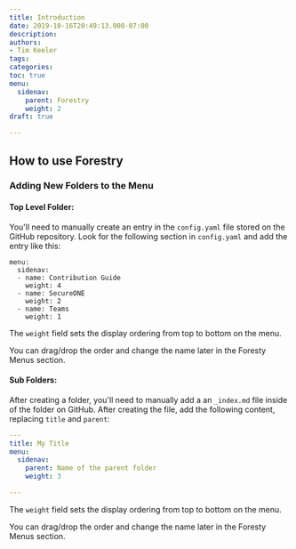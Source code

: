 ```yaml
---
title: Introduction
date: 2019-10-16T20:49:13.000-07:00
description: 
authors:
- Tim Keeler
tags: 
categories: 
toc: true
menu:
  sidenav:
    parent: Forestry
    weight: 2
draft: true

---
```

## How to use Forestry

### Adding New Folders to the Menu

#### Top Level Folder:

You'll need to manually create an entry in the `config.yaml` file stored on the GitHub repository. Look for the following section in `config.yaml` and add the entry like this:

    menu:
      sidenav:
      - name: Contribution Guide
        weight: 4
      - name: SecureONE
        weight: 2
      - name: Teams
        weight: 1

The `weight` field sets the display ordering from top to bottom on the menu.

You can drag/drop the order and change the name later in the Foresty Menus section.

#### Sub Folders:

After creating a folder, you'll need to manually add a an `_index.md` file inside of the folder on GitHub. After creating the file, add the following content, replacing `title` and `parent`:

```yaml
---
title: My Title
menu:
  sidenav:
    parent: Name of the parent folder
    weight: 3

---
```

The `weight` field sets the display ordering from top to bottom on the menu.

You can drag/drop the order and change the name later in the Foresty Menus section.